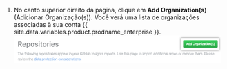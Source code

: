 1. No canto superior direito da página, clique em **Add Organization(s)** (Adicionar Organização(s)). Você verá uma lista de organizações associadas à sua conta {{ site.data.variables.product.prodname_enterprise }}. ![Adicionar botão Organização(s)](/assets/images/help/insights/add-organizations.png)
